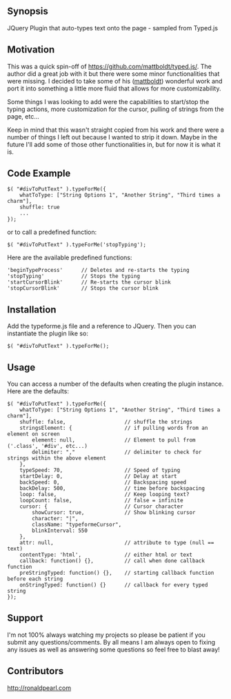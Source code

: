 ## Synopsis
JQuery Plugin that auto-types text onto the page - sampled from Typed.js

## Motivation
This was a quick spin-off of https://github.com/mattboldt/typed.js/.   The author did a great job with it but there were some minor functionalities that were missing.  I decided to take some of his ([mattboldt](https://github.com/mattboldt)) wonderful work and port it into something a little more fluid that allows for more customizability. 

Some things I was looking to add were the capabilities to start/stop the typing actions, more customization for the cursor, pulling of strings from the page, etc...

Keep in mind that this wasn't straight copied from his work and there were a number of things I left out because I wanted to strip it down.  Maybe in the future I'll add some of those other functionalities in, but for now it is what it is.

## Code Example
    $( "#divToPutText" ).typeForMe({
        whatToType: ["String Options 1", "Another String", "Third times a charm"],
        shuffle: true
        ...
    });

or to call a predefined function:

    $( "#divToPutText" ).typeForMe('stopTyping');
    
Here are the available predefined functions:

    'beginTypeProcess'      // Deletes and re-starts the typing
    'stopTyping'            // Stops the typing
    'startCursorBlink'      // Re-starts the cursor blink
    'stopCursorBlink'       // Stops the cursor blink

## Installation
Add the typeforme.js file and a reference to JQuery. Then you can instantiate the plugin like so:

    $( "#divToPutText" ).typeForMe();

## Usage
You can access a number of the defaults when creating the plugin instance. Here are the defaults:

    $( "#divToPutText" ).typeForMe({
        whatToType: ["String Options 1", "Another String", "Third times a charm"],
        shuffle: false,                   // shuffle the strings
        stringsElement: {                 // if pulling words from an element on screen
            element: null,                // Element to pull from ('.class', '#div', etc...)
            delimiter: ","                // delimiter to check for strings within the above element
        },
        typeSpeed: 70,                    // Speed of typing
        startDelay: 0,                    // Delay at start
        backSpeed: 0,                     // Backspacing speed
        backDelay: 500,                   // time before backspacing
        loop: false,                      // Keep looping text?
        loopCount: false,                 // false = infinite
        cursor: {                         // Cursor character
            showCursor: true,             // Show blinking cursor
            character: "|",
            className: "typeformeCursor",
            blinkInterval: 550
        },
        attr: null,                       // attribute to type (null == text)
        contentType: 'html',              // either html or text
        callback: function() {},          // call when done callback function
        preStringTyped: function() {},    // starting callback function before each string
        onStringTyped: function() {}      // callback for every typed string
    });

## Support

I'm not 100% always watching my projects so please be patient if you submit any questions/comments.  By all means I am always open to fixing any issues as well as answering some questions so feel free to blast away!

## Contributors
http://ronaldpearl.com
